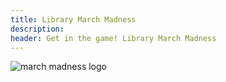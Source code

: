 ```yaml
---
title: Library March Madness
description: 
header: Get in the game! Library March Madness
---
```


![march madness logo](https://caitlinmeyer.github.io/library-blog/img/march-madness.png)

